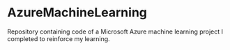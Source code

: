 # AzureMachineLearning
Repository containing code of a Microsoft Azure machine learning project I completed to reinforce my learning.
